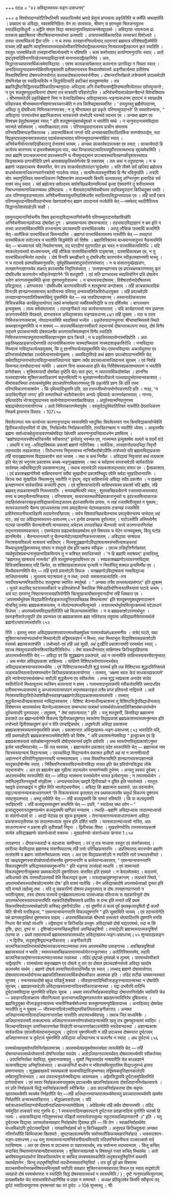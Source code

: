 +++
title = "४२ अविद्यास्वरूप-भङ्ग-प्रसाधनम्"

+++
e 
विश्वोपादानकोटिस्थितिमपि सहकारित्वमेवं भ्रमादे
हेतुत्वं प्राप्तवत्यः प्रकृतिरिति च कर्मेति चाथाज्ञतेति । प्रख्याता या अविद्याः, स्ववशविनिहिताः येन ताः सत्यरूपाः, श्रीमान् स ज्ञानभूमा श्रितजनसुलभः स्यादविद्याविधूत्यै ॥ 
अद्वैति संमता विद्या स्वरूपानुपपत्तिप्रपञ्चनमेतद्वादार्थः । अविद्यायाः भावरूपत्व प्रा. वारकत्व ब्रह्माश्रितत्व जीवाश्रितत्वानामसंभवः प्रत्यपादि । अत्रापारमार्थिकत्वादिकं तत्स्वरूपं विशोध्यते । तस्याः पारमार्थिकत्वे द्वैता पत्तिः । 
न च तस्याः तत्त्वज्ञाननिवर्त्यत्वात् तदनन्तरं ब्रह्ममात्र परिशेषादद्वैतमेवेति वाच्यम् तर्हि ब्रह्मणि व्यावृत्तिरूपाभावपदार्थस्वीकारिभिर्भावाद्वैतकल्पनवत् नित्यवस्त्वद्वैतकल्पनं कृतं स्यादिति । वस्तुतः पारमार्थिकत्वे तत्त्वज्ञाननिवर्त्यत्वमपि न भविष्यति । कामं कर्माभावात् कार्याणामनुत्पत्तिः स्यात् । अतो द्रष्टदृश्यादिविभागविरहेऽप्यनाद्यविद्यानाशे मानाभावादद्वैतहानिरेव । अतः, सिद्धान्ताच्चापारमार्थिकत्वमेवाविद्यायाः । एवश्व कल्पकसापेक्षत्वात् कल्पनात्तः प्रागविद्या न स्थिता स्यात् । अनादित्वादुत्पादकमनपेक्षितमित्युक्तावपि प्रतीयमानत्वस्य मिथ्यात्वोपपत्तये अङ्गीकार्यतया प्रतीतेश्च मिथ्याविषयिण्या दोषमन्तरेणायोगात् कल्पकदोषकल्पनमवर्जनीयम् । दोषान्तरनिरपेक्षत्वे तत्रेप्यमाणे प्रपञ्चमोऽपि दोषनिरपेक्ष एव स्यादित्यविधैव न सिद्धयेदित्यादि प्रपञ्चितं शतदूषण्यामेव । 
तत्र ब्रह्मसिद्धीष्टसिद्धितत्त्वप्रदीपिकादिग्रन्थानुवादाः अविद्याया अनि र्वचनीयत्वमद्वैतिसम्मतमित्येतावत एवोपयुज्यन्ते ; न पुनः शतदूषण्युद्भावितानां दोषाणां तत्र मात्रयापि परिहारोऽस्ति । अनिर्वचनीयत्वञ्चेदमन्त्रैवान्ते विवेचयिष्यामः । श्रीभाष्यमतेऽपि प्रकृतिर्ब्रह्मणो भिमा न वेत्यादिप्रतिबन्ध 
अविद्यास्वरूप-भङ्गप्रसधानम् 
द्घाटनं न स्वपक्षदोष परिहारकम् 
श्रीभाष्यमतानभिज्ञमात्रवञ्चनञ्चेति न तत्र किश्चिद्वक्तव्यमस्ति । ' वस्तुतस्तु ब्रह्मैवोपादानम्, अविद्या तु दोषविधया निमित्तकारणमात्रम् ; न तु श्रीभाष्यमत इव प्रकृतेः परिणाम्युपादानते' ति स्वमतोपन्यासः, " अविद्यायाः पारमार्थ्यस्य ब्रह्माभिन्नत्वस्य भास्करमते संभवेऽपि भवन्मते तदभाव एव । 
अन्यथा ब्रह्मण एव विश्वभ्रम हेतुदोषत्वमुक्तं स्यात् " इति शतदूषणयुक्तार्थदूषको न भवतीति व्यर्थः । न चानुपादानत्वमविद्याया भवन्मते सर्वसंमतम् । भामतीपक्षत्वात् तस्य । परिणाम्युपादानत्वस्य प्राचीन संमतस्य परिभाषादिष्वप्यङ्गीकाराच्च । अपारमार्थिकत्वं जगतो यदि अन्यथाख्यातिवादितार्किक सरण्योपपाद्येत, तदा विप्रकृष्टवस्तुमानमात्रसत्त्वात् पदार्थसत्त्वाभावात् परिणाम्युपादानमनपेक्षितं स्यात् । अनिर्वचनीयोत्पत्त्यादिखीकारात्तु तेनावश्यं भाव्यम् । अन्यथा सत्कार्यवादस्त्यक्त एव स्यात् । सत्कार्यवादो हि कार्यस्य कारणस्य च द्रव्यस्यैक्यमादृत्य वादः, यथा पिण्डत्वघटत्वादिरूपपूर्वोत्तरावस्थाभाक् मृद्दव्यमेकमिति । तथा ब्रह्मणि प्रपञ्चकल्पनायां प्रपञ्चरूपानि च नीयमुत्पद्यमानं प्रपञ्चावस्थाविलक्षणकीदृशावस्थापन्न किंद्रव्यात्मकं प्रागासीदिति प्रश्ने अव्यक्तप्रकृतिरूपेणेत्येव हि वक्तव्यम् । ततः कथं न तदुपादानम् । न च ब्रह्मणो जडप्रपञ्चस्य चैक्यमस्ति, येन तत्र सत्कार्यवादोपपादन'मुत्प्रेक्ष्येत । सति त्वैक्ये सर्वं खल्विदं ब्रह्मेत्यत्र बाधार्थसामानाधिकरण्यवर्णनक्लेशो नादर्तव्यः स्यात् । सत्यमिध्यावस्तुनोरैक्यं हि नैव भवितुमर्हति । तत्रापि चोरः स्थाणुरितिवत् समानाधिकरण निर्देशमात्रेण तादात्म्यमपि किमपि कल्पयतस्तु अग्निरनुष्ण इत्यादिकं सर्व वाक्यं साधु स्यात् । सर्व ब्रह्मेत्यत्र सर्वपदस्य सर्वावच्छिन्नचैतन्यमित्यर्थं कृत्वा ऐक्यवर्णने तु शरीरात्मभाव निबन्धनसामानाधिकरण्यपथः प्रविष्टप्रायः । न चैतावताऽप्यनिर्वचयीयस्य तदभिन्नमुपादानं किञ्चिदुक्तं भवति । अतः परिणाम्युपादानापलापः अनिवैचनीयवस्तूत्पत्तिप्रतिषेधायैव स्यादित्यपसिद्धान्तापादक एव । तर्हि कार्ये एकत्र परिणाम्युपादानविवर्तोपादानोभया पेक्षणादर्शनात् ब्रह्मण उपादानत्वं भज्येतेति चेत् —भममेतद् भवदीयैरित्यत्र सिद्धान्तलेशसंग्रहोऽपि साक्षी । 

एवमुत्पद्यमानानिर्वचनीय विषय इवानाद्यविद्यारूपानिर्वचनीये परिणाम्युपादानापेक्षाविरहेपि अनिर्वचनीयमानप्रयोजक दोषापेक्षा टुग । भ्रमसामान्यस्य दोषजन्यत्वात् । तदभावादविद्याज्ञानं न भ्रम इति न तस्या अपारमार्थिकत्वमिति तज्जन्यस्य प्रपञ्चस्यापि पारमार्थिकत्वमेव । अस्तु लौकिकं पारमार्थि कत्वमिति चेत् -अलौकिकं पारमार्थिकत्वं किमन्यदस्ति । ब्रह्मगतं पारमार्थिकत्वमस्य नास्तीति चेत् — तत्तद्गतं पारमार्थिकत्वं ततोऽन्यत्र न भवतीति सिद्धमेवेति को विशेषः । ब्रह्मातिरिक्तस्य बाध्यमानत्वादुभयं नैकरूपमिति चेत् — बाध्यमानत्वं यदि निवर्तमानत्वम्, तद् घटादीनां मुद्गरादित इव भवत् न पारमार्थिकत्वविरोधि । यदि स्वकालेऽप्यभावो बाध्यमानत्वम्, तर्हि लौकिकं पारमार्थिकत्वमिति वाङ्मात्रम् ; पारमार्थिकत्वभ्रम एव, न तु पारमार्थिकत्वमित्येव तदर्थात् । दोषं विनापि भ्रमखीकारे तु दोषविधयैव कारणत्वेन स्वीकृतमज्ञानमपि मास्तु । न च तदभावे प्रपश्चविभ्रमानुपपत्तिः; पूर्वपूर्वविभ्रमवशादुत्तरोत्तरसंभवात् । न च संसारानुच्छेदप्रसंगः, तत्त्वज्ञानेनाज्ञानस्येव साक्षात् प्रपञ्चस्यैव निवृत्तिसंभवात् । 'तत्त्वज्ञानप्रागभाव एव प्रपञ्चभ्रमकारणमस्तु कृतं दोषविधयैव कारणत्वेन स्वीकृतेनाज्ञानेने 'ति शतदूषणी । एवं सति प्रागभावस्य स्वप्रतियोगिनं प्रति दोषत्वेन रूपेण कारणत्वमुक्तमिति कृत्वा दूषणमनुतोपालम्भः । न चाभावस्यादोषत्वम् ; विशेषादर्शनादेर्दोषत्वस्य प्रसिद्धत्वात् । प्रागभावस्य ' दोषविधयैव कारणत्वमित्यपि न शतदूषण्यां कण्ठोक्तम् । तर्हि काचकामलादिकं विनाऽपि ज्ञानप्रागभावमात्रात् कार्योत्पत्त्या पत्तिस्तु अन्वयव्यतिरेकविरोधादयुक्ता । तर्हि प्रपञ्चमेऽपि तत्त्वज्ञानप्रागभावातिरिक्तमपेक्षितुं युक्तमिति चेत् — तन्न भावदिष्टमज्ञानम् । तस्यानादेरेकरूपस्य विचित्रक्रमिक कार्यहेतुत्वायोगात् तदर्थ मन्यापेक्षायां व्यर्थैवेयमविद्येति च तत्र दर्शितमेव । बागलस्तन इत्ययुक्तम् । तस्य सर्वसंमतत्वात् । तदनङ्गीकारे तदा कार्यसत्त्वापातात् । यदि कार्यप्रागभावो नाम द्रव्यगता कारणावस्थैवेति विवक्ष्यते, 
प्रागभावस्त्व
अविद्यास्वरूप भङ्गप्रसधानम् 
૮૪૧ 
तर्हि युक्तम् । तदा च तस्य निमित्तकारणत्वमात्रम्, नोपादानत्वमिति भवदभिमतं भज्येत । प्रकृतेरुपादानभूतायाः श्रीभाष्याभिमतत्वे स्थिते कथमज्ञानदूषणमिति च न शक्यम् — अपारमार्थिकाज्ञानस्वीकारे तद्भानार्थ दोषान्तरकल्पना स्यात्, दोषं विनैव तद्भाने प्रपञ्चभानमपि दोषरूपतयैव कारणत्वाभिमतमज्ञानं विनैव स्यादिति निमित्तकारणमात्रभूतापारमार्थिकाज्ञानदूषण ह्यत्र क्रियते ; न च प्रकृतिस्तथात्वेनास्मदिष्टेति । अतः प्रकृतिमहदहङ्कारादेभगवति तदन्तर्यामिकत्वस्य चास्मदभिमतत्वं नास्मदाशङ्काविरोधि । 
नन्वविद्याया मिथ्यात्वं नाविद्याकार्यत्वप्रयुक्तम्, किं तु ज्ञाननिवर्त्यत्वप्रयुक्तमिति चेत्-एवमप्यविद्यायाः अकार्यभूताया एव प्रतिभासार्थदोषापेक्षा ऽस्त्येवेत्यनवस्थेत्युक्तम् । 
अथाविद्याविरहे कथं ब्रह्मणः प्रपञ्चोपादानत्वमिति चेत् यथैवाविद्यान्तराभावेऽप्यविद्याभ्यासाधिष्ठानत्वं त्रह्मणः तथैव प्रपञ्चाध्यासाधिष्ठानत्वं सुवचम् । एवं निर्वाहे किमन्यत् तस्योपादानत्वं नामेति । आवरणं विना कथमध्यास इति चेत् निर्विशेषस्वप्रकाशम्यावरणं न भवतीति प्रागेवोक्तम् । शुक्तिरूप्यादौ दोषापेक्षा दृष्टेति चेत्-सलं दृष्टा, न त्वपारमार्थिकदोषापेक्षा । ज्ञाननिव पल्लवाज्ञानमेव शुक्तिरजतादिकारणं क्लृप्तमित्यपि नः मूलाज्ञानस्यैवालीकत्वे पल्लवप्रादुर्भावस्यानवकाशात् । मीमांसकाभिमतं तत्तत्कर्मापूर्वमेव प्रपञ्चपरिणामिकारणमस्तु किं प्रकृत्येति प्रश्नः किं प्रति तस्य परिणामिकारणत्वाशयेन । किं पृथिव्यादिभूतानि प्रति, उत तत्तज्जीवभोग्यभोगोपकरणादि प्रति । नाद्यः, 'न कदाचिदनीदृशं जगत्' इति तन्मतस्थिते भवतैवोक्तत्वेन अनादेः पृथिव्यादेः कारणापेक्षाभावात् । नान्त्यः, पृथिव्यादेरेव भोग्याद्युपादानस्य सत्त्वेनोपादानान्तरापेक्षाविरहात् । अपूर्वस्यात्मनिष्ठगुणस्य बाह्यद्रव्योपादनत्वायोगाच्च । अतो निमित्तकारणमेवापूर्वम् । वस्तुतोऽपूर्वमेवातिरिक्तं नास्तीति देवताधिकरण निष्कर्ष इत्यन्यत्र विस्तरः । 
107८५० 

विवर्तपरम्परा नाम कार्यान्तर कारणानुगतद्रव्य स्वरूपमिति भवदुक्तिः विवर्तपरम्परा नाम किमविद्याकार्याण्येवेति द्वितीयकल्पोद्भावितो यो दोषः, निर्वाह्यस्यैव निर्वाहकत्वादिति, तत्परिहरणक्षमा न भवतीति ध्येयम् । आवृतस्यैव ब्रह्मणः सर्वाध्यासहेतुत्वादावरणार्थमविद्या पेक्षेत्यपि आवरणानुपपत्तिप्रसाधनेन प्रशमितम् । “ब्रह्मोपादानत्वस्यौपचारिकस्यैव स्वीकारात्" इत्येतत्तु भवन्मत एव, नास्मन्मत इत्युक्तमेवः वक्ष्यते च तदर्थे वादे । 
अथापि न 
यत्तु -अविद्याविषयकः प्रकाशो ब्रह्मणो नातिरिक्तः । सार्वदिकः, तत्त्वज्ञानोदयादच्द्यिा निवृत्तौ तदभावादेव तदप्रकाशात् । तिरोधानस्य निवृत्तत्वाच्च नानिर्मोक्षदोषोऽपीति-तत्रोच्यते यदि ब्रह्मवाविद्याप्रकाशः तर्हि यावद्ब्रह्मसत्तम विद्याप्रकाशेन सता भाव्यम् । तथा च कथं निर्मोक्षः । अविद्यायां निवृत्तायां कथं तत्प्रकाश इति चेत् एवं भगुरस्य प्रकाशस्य कथम-भङ्गुरब्रह्मक्यम् । यथा च सर्वज्ञस्य वस्त्वभावेऽपि सार्वकालिकं सार्वश्यम्-तथैवाविद्याऽपि प्रकाशमानाऽस्तु । तथाच तदभावेऽपि तत्प्रकाशसद्भावात् संसार एव । द्वैतप्रकाशात् । एवं प्रकाशब्रह्मणोरैक्ये साक्षिभास्यानां सर्वेषां सुखादीनां प्रकाशश्चिद्रूप एवेति सर्वदा सुखादिभानापत्तिः । किञ्च यथा सुखादिकं स्थितमनुभू भवतीति न दृष्टम्, तद्वत् साक्षिभास्त्वे अविद्या सदैव प्रकाशेत । न ह्यहमज्ञ इत्यज्ञानभानं सार्वकालिकं कस्यापि दृष्टम् । एवं शुक्तिरूप्यादेरपि साक्षिभास्यस्य प्रकाशो यदि ब्रह्मैव, तहि ब्रह्मवत् तत्प्रकाशस्यापि नित्यत्वापत्तिः । रूप्यमहमित्यपि स्यात् ; शुतयवच्छिन्नचैतन्ये रजतस्याध्यस्तत्वात् तस्य च प्रमातृचैतन्याभिन्नत्वात् । परिभाषायाम्, सत्यरजतस्थलीयेदमाकारानुभवो यः इदंरजतमित्याकारकः तदाहितंसंस्कारसहकृताविद्याकार्यत्वाद्रजतस्य इंदरजतमित्येव प्रत्ययः, न त्वहं रजतमितीत्युक्तं न युक्तम् ; सत्यरजतस्यापि चैतन्य एवाध्यस्ततया तस्य प्रमातृचैतन्या भेदस्याक्षततया तत्राप्यहं रजतमिति प्रतीतेरापादनीयत्वादिहापि तदापत्तेरपरिहारात् । सर्वत्र विषयावच्छिन्नचैतन्यस्य प्रमातृचैतन्यस्य चाभेदात् अहं घटः, अहं पट 
अविद्यास्वरूपभर-प्रसाधनम् 
८५१ 
इत्येवं प्रत्यक्षस्य दुर्वारत्वात् । घटोऽस्तीति अस्तित्वेनैव घटमहं जानामीति चैतन्यत्वेनापि मानसत्त्वात् अभेदस्य तत्तदवच्छिन्न चैतन्ययोः सत्त्वे कारणान्तरनिरपेक्षं तद्भानस्यावश्यकत्वात् । एवमभेदस्य ग्राह्यत्वादेवाहमर्थस्य वृत्ते विषयस्य च भेदेन भानमयुक्तम्, किंतु घटोहं ज्ञानमित्येव । चैतन्यभानत्यागे तु चैतन्याभेदोऽप्यप्रामाणिकस्त्यज्यताम् । 
अविद्यायाः साश्रयत्व निराश्रयत्वविकल्पे साश्रयत्वं भवदिष्टम् । नित्यशुद्धब्रह्मणोऽविद्याश्रयत्यमसंभवीत्याशङ्कायां मिथ्याभूताशुद्धिमत्त्वमस्तु तांवता न वस्तुतो दोष इति पक्षश्च स्वीकृतः । एवञ्च तन्निवृत्तिनैरपेक्ष्यात् व्यर्थमुपदेशप्रबन्धनानुष्ठानादिकमित्यत्र तु न कश्चित् समाधिरुच्यते । 'न हि ब्रह्मापि स्वाश्रयम्" इत्यादिस्तु, "ब्रह्मणस्तु खाश्रयत्वं नास्त्येव" इति शतदूषण्यनुवादविस्तर एव । स्वप्रकाशब्रह्मणोऽप्यावरणमविद्यया विचित्रशक्तिवशात् यदि क्रियेत, सा शक्तिरप्रकाशरूपया वृत्त्यापि न निवर्तयितुं शक्यत इत्यनिर्मोक्ष एव । मिथ्यैवावरणमिति चेत् — तर्हि वृत्तये प्रयासोऽपि विफलः । यत्तब्रह्मणोऽविद्याश्रयत्वं नामाविद्याध्या साधिष्ठानत्वमेव । भूतलस्य घटाश्रयत्वं तु न तथा; उभयोः समसत्ताकत्वादिति -तत्र भवदीयग्रन्थगमनिकाविरोधः शतदूषण्या स्मारितः स्मर्तुमर्हः । " अन्यथा तत्रैव तत्सत्यत्वप्रसंगात्" इति ह्युक्तम् । भूतले कदाचिद् घटसत्त्वस्वीकारे च प्रतिपन्नोपाधौ त्रैकालिक निषेधप्रतियोगित्वरूपमिथ्यात्वं घटादेः कथम् । अयं पटः एतत्तन्तु निष्ठात्यन्ताभावप्रतियोगीति चित्सुखाचार्योक्तानुमानादीनां तर्हि धिक्कार एव । 
'अपरमार्थभूतेयम विद्याप्रतीतिर्नाहङ्कारतद्वृत्तितदवच्छिन्नह शिष्यन्यतमा' इति शतदूषणयुक्तदूषणादात्मानं मोचयितुं तस्याः ब्रह्मप्रकाशरूपत्वम्, न त्वेतदन्यतमत्वमित्युच्यते । तत्रापरमार्थभूतेयमित्युपक्रमस्थे पदेऽवधानं विधेयम् । अपरमार्थत्वमविद्याप्रतीतेरिति पक्षे किलान्यतमत्वोक्तिः । न च ब्रह्मप्रकाशोऽपरमार्थभूतः । एवमङ्गीकारेऽप्युपरि दोष उपन्यस्त एव ब्रह्मप्रकाशस्य ब्रह्मा नतिरेकात् तदुपाया अविद्याप्रतीतेरपरमार्थत्वे ब्रह्मणोऽप्यापारमार्थ्यापत्ति
८५२ 

रिति । इतस्तु भवता अविद्याप्रकाशस्यापारमार्थ्यपक्षमुपेक्ष्य पारमार्थ्यपक्षोsबलम्वनीयः । सत्रेदं घटते, यथा शुक्तिरजतस्वानपदार्थानां मिथ्यात्वेऽपि तद्विषयकज्ञानं न मिथ्या, तथा मिथ्याभूता विद्याविषयकप्रकाशोऽपि परमार्थः ब्रह्मस्वरूपश्चेति । तत्त्रोच्यते-एवं तर्हि अहं सुखी, अहं दुःखीति प्रकाशानामपि परमार्थता स्यात् । एवञ्च तेषामुत्पन्नत्वविनाशित्वादिप्रतीतिविरोधः । तेषां साक्ष्यधीनत्वात् साक्षिणश्च किञ्चिदुपहिततया अपारमार्थ्यमस्तीति चेत् — अविद्या परं किं शुद्धब्रह्मणा प्रकाश्यते, अहं न जानामीति साक्षिभास्यत्वस्यैवानुभवात् । अथ मन्येत अविद्याप्रकाशः साक्षिरूपः । साक्षिणो विशिष्टरूपेणापारमार्थ्यवत् अविद्याप्रकाशस्याप्यपारमार्थ्यमेव । एवं विशिष्टापारमार्थ्येऽपि शुद्धं परमार्थ इति तन्न विशिष्टस्य शुद्धादतिरिक्तत्वे जडत्वकल्पितत्वादेरवश्यम्भावेन किञ्चित्प्रकाशकत्वायोगात् । तस्मात्, 'अक्षमा भवतः केयं साधकत्वप्रकल्पने' इति न्यायेनापारमार्थसंबन्धः सर्वोऽपि शुद्धचैतन्य एव स्वीकर्तव्यः । तच्च शुद्धं स्वप्रकाश अनादेव सादेव स्वविरोधिनो मिथ्याभूतस्य स्वस्मिन् कल्पनायां न क्षमम् । गत्यभावादनुपपन्नमपि स्वीकर्तव्यमिति समादधदिव प्रतीयमानमध्यासभाष्यं तु अन्धपरम्परात्वापादनं तद्भाष्यकारकृतं तत्रैव प्राप्तं प्रतियन्तो नाद्रियन्ते । अतो निरंशस्याविद्यातिरोधेयांशविहीनस्याखण्डब्रह्मणोऽविद्याप्रकाशरूपत्वमसंभवि । तस्मात् शुद्धचैतन्याधीनप्रकाशवत्त्वं नाविद्यास्वरूपम् । विशिष्ट चैतन्याधीनप्रकाशस्वं तु विशिष्टसिद्धेरविद्याधीनत्वात् विशेषणस्य चापरमार्थस्य चैतन्येऽध्यासमन्तरा सम्बन्धस्य परमार्था परमार्थयोरध्यासातिरिक्तसंबन्धासंभवेन दुर्वचत्वादपि दुरुपपादम् । तदुक्तम्, " तेषां तदपत्यत्वात् " इति । 
यत्तु शतदूषणी, किमविद्या ब्रह्मात्मना प्रकाशते उत ब्रह्मान्यत्वेनेति विकल्प्य द्वितीयपक्षादूषणात् स्वरूपेणा विद्याप्रकाशं ब्रह्मप्रकाशस्वरूपमनुमन्यत इति तत्रोच्यते द्वितीयपक्षदूषणं कृतं न वेति पश्चाद्विचार्थम् । अदूषणेऽपि अविद्या प्रकाशस्य ब्रह्मप्रकाशस्वरूपत्वमनुमतमिति कथम् । 
प्रकाशान्तरा
अविद्याखरूप-भङ्ग-प्रसाधनम् 
८५३ 
भावादिति यदि, तर्हि प्रथमपक्षेऽपि ब्रह्मप्रकाशरूपत्वमेवेष्टमिति को विशेषः, " अपि प्रकाशमानेयमविद्या " इत्युपक्रम एव हि ब्रह्मप्रकाशरूपत्वं सर्वपक्षेष्वभ्युपगम्यापि दोषोद्भावनार्थं प्रवृत्ति दर्शयति । 
अथ स्वरूपेणाविद्याप्रकाशोऽनुमत इत्येव भवदभिमतञ्चेत् — किं तत् स्वरूपम् । ब्रह्मान्यत्वेन प्रकाशात् तदेव स्वरूपमिति चेत् — ब्रह्मान्यत्वं नाम चित्स्वरूपान्यत्वं विद्यान्यत्वम् । एवञ्चाविद्या विद्यान्यत्वेन प्रकाशत इतीष्टौ अहं मां न जानामीत्यादौ अज्ञानभाने प्रतियोगिभूतज्ञानस्यापि भानमावश्यकम् । 
तच्च विषयनिरूप्यमिति ज्ञानप्रागभावरूपाज्ञानपक्षे भवदुक्तदोषोन्मेषः स्यात् । निर्विषयनिराश्रयसंविदन्यत्वेनाविद्या भासत इति चेत् प्रतियोग्यसिद्ध्या लोके तद्भानायोगः । अत एव ब्रह्मत्वेन ब्रह्म गृहीत्वा तदन्यत्वेन भानवर्णनमपि दुर्भणम् । अन्यतु स्वरूपं दुर्वचम् । अपारमार्थ्यमेव स्वरूपमिति चेत् — अविद्या भासमाना परमार्थत्वेन भासत इत्येवानुभवः ; न त्वपरमार्थत्वेन । सर्वमिदमुपरितनसूक्तौ संगृहीतम् । अन्यदप्यवधेयम् पक्षद्वये द्वितीयपक्षो न दूषित इति भवतोच्यते । वस्तुतः पक्षद्वये उत्तरपक्षद्वयं न दूषित मिति भवतोद्भावनीयम् । अविद्या किं ब्रह्मात्मना प्रकाशते, उत तदन्यत्वेन, यद्वाऽन्यत्वानन्यत्वसाधारणात्मने 'ति विकल्पत्रयस्य कृतत्वात् तत्र प्रथमकल्पस्यैव चतुर्धा विकल्प्य दूषणस्य स्पष्टमुपलम्भात् । अस्तु तथैवेति चेत् — तर्हि कल्पद्वयमपि किं सम्मतं भविष्यति । किं वा कल्पद्वयमपि भवदिष्टमपि । तर्हि कल्पद्वयस्यादूषणं कथमिति चेत् — उपरि, “ स्यादेतत् यथा दर्पण – ” इत्याद्युद्भावनतदूषणग्रन्थेन कल्पद्वयमपि खण्डितं मन्यताम् । तथाहि--ब्रह्मणि अविद्याध्यासः तादात्म्याध्यासो वा संसर्गाध्यासो वा । आद्यो भेदाग्रह एव सुवच इत्युक्तम् । तेनान्यत्वानन्यत्वसाधारणात्मना अविद्या प्रकाशरूपतृतीयपक्ष एव तादात्म्याध्यासः सुवच इति दर्शितं भवति । यतस्तादात्म्याध्यासो नास्ति, अतः साधारणात्मना न प्रकाश इति तृतीयपक्षों निवृत्तः । द्वितीयपक्षः शिष्टः । मुखदर्पणयोरिव तत्तस्वरूपप्रकाशे सत्येव अविद्याब्रह्मणोः संसर्गाध्यासो वक्तव्यः । मुखदर्पणयोः संसर्गाध्यास चान्तरा
1 
८५४ 

लाग्रहणात् । दीपकज्जलादौ च तदध्यासः सामीप्यात् । परं तु तत्र नाध्यासः वस्तुत एव संसर्गसत्त्वात् । एवंरीत्या चेंदविद्याया ब्रह्मणश्च संसर्गोपपादनम् तर्हि तयोः परिच्छिन्नत्वापत्तिः । अप्रतिघातात् 
कात्स्न्येन ब्रह्मणि तत्संश्लेषे च ब्रह्मणः सर्वात्मनैवाप्रकाशः स्यात् । अत एवा विद्याप्रकाशोऽपि न स्यादिति ततो ग्रन्थादवसीयते । एवं पक्षद्रयदूषणस्यात्रोपक्षेपपर्यालोचनयैव दूषणान्तराणि च कर्तव्यान्यध्यवसाय, " एवमन्यान्यप्यनन्तानि विकल्पदूषणानि अविद्यास्वरूपमनुबध्नन्ति " इति भङ्गया तत्संग्रहो व्यधायि । एवं सामान्यतो विकल्पदूषणानीत्युक्तया प्रथमकल्पेऽपि दूषणविस्तरः संभावित इति ज्ञाष्यते । न केवलमेतावत् । वादारम्भे, अविधाख्यो दोषः परमार्थोऽपरमार्थो वेति विकल्पद्वयं कृतम् । तत्राद्यपक्षदूषणमुपक्रान्तम् । तत्प्रचारे स्थिते, ' अपरामार्थभावरूपदोषपक्षेऽप्ययमेव दोषः' इति वाक्यं व्यलेखि । तेन अविद्याख्यदोषे अपरमार्थत्वपक्षो दूप्यत इति यदि मन्यते तर्ह्यस्तु तथा । यदि तु सहकारिणो दोषस्य प्रस्तुतस्वात् स दोषः तत्त्वज्ञानप्रागभावो न भवतीत्युक्त्वा, तस्य दोषस्य पारमायें पुनर्ब्रह्मरूपतापत्त्या पारमाध्यपक्ष परित्यज्य स सहकारिभूतो दोषः अपरमार्थभावरूपवस्त्वन्तरमिति सहकारिदोषविषयमात्रे प्रवर्तितः स ग्रन्थ इति मन्यते तर्हि प्रथम विकल्पविषयोऽपरमार्थपक्षोऽपि कश्चिद् दूषणीयोऽस्ति । एवं दूषणीयं तं कल्पं पूर्वं पृथक्कृत्यादृषितौ द्वौ कल्पौ चेति त्रीनपि मनसिकृत्य, " एवमन्यान्यप्यनन्तानि विकल्पदूषणानि " इति सूक्तमिति भाव्यम् । एवं तदन्यत्वेनेति पक्षे प्रागस्मदुपक्षिप्तं दूषणमप्यत्र ग्राह्यम् । अपारमार्थिकत्वपक्षे श्रीभाष्ये तत्त्वसारे चोपपादितानि दूषणानि मनसि निधाय चैवं संग्रहो व्यधायि । तद्वैशद्याय च किञ्चिदिह प्रस्तुमः 
अविद्याख्यो दोषो यद्यपरमार्थः, तदा स किं दृशिः, द्रष्टा, दृश्यं वा । दृशिपक्षेऽप्यनवच्छिन्नदृशिर्वा अवच्छिन्नदृशिर्वा । तत्राद्येऽपि ब्रह्मस्वरूपात्मकदृशिर्वा तदन्या वा । प्रथमे तदपारमार्थ्ये ब्रह्मस्वरूपापारमार्थ्यात् 
अविद्याखरूप-भङ्ग-प्रसाधनम् 
८५५ 
शून्यवादप्रसङ्गः । न द्वितीयः, तादृशदृशिद्वयानङ्गीकारात् । अङ्गीकारेऽपि काल्पनिकतत्प्रतिभासार्थदोषान्तरकल्पनयाऽनवस्था
तस्य अपरमार्थतैया 
प्रसङ्गाच्च । अवच्छिन्नदृशिपक्षे ब्रह्मस्वरूपत्वं न भवति ; स्वरूपस्यावच्छिन्नत्वापारमार्थ्ययोरनभ्युपगमात् । अतोतिरिक्तत्वमेव, तदापि काल्पनिकत्वाद्दोषान्तरकल्पनयाऽनवस्था तदवस्था । तदिदं द्रष्टृपक्षे दृश्यपक्षे च तुल्यम् । पारमार्थ्यस्वीकारे चाद्वैतहानिः । परमार्थतया क्लृप्तब्रह्मण एव दोषत्वे तु तत एव दोषात प्रपञ्चदर्शनसंभवे अविद्या ख्यदोष कल्पनमेव व्यर्थम् । ब्रह्मणो दोषत्वे तस्यानिवर्त्यत्वादनिर्मोक्ष एव स्यात् । तस्माद् ब्रह्मणो दोषत्वायोगात् दोषस्यापारमार्थ्यायोगाच्च ब्रह्मव्यतिरिक्तपारमार्थिकदोषस्वीकार आवश्यक इति । तदिदं सटीकं भाष्यमभ्यस्यतां सुगमम् । 
नन्वनवस्थादोषो बहुधा परिहर्तुं शक्यते । जीवाज्ञानवादिभिर्वीजाङ्कुरन्यायादनवस्था न दोषायेति सुवचम् । ब्रह्माज्ञानवादेऽपि अविद्याखरूपस्यानादित्वस्वीकारान्नानवस्था । यद्वा उभयैरपि वादिभिः दुर्घटत्वमविद्याया भूपणमिति परिहारः सुवचः । अथवा स्वपरनिर्वाहकत्वादविद्या दोषान्तरनिरपेक्षैव भवत्विति चेन्न — प्रवाहानादित्वपक्षस्य जीवानित्यत्वा कृताभ्यागमादिदूषणग्रस्तत्वेन ब्रह्माज्ञानवादिभिरेव दूषितत्वात् । ब्रह्मसिद्धयुक्त भीजाङ्कुरन्यायस्य भामतीनिष्कर्षशोधनया शतभूषण्यामप्युपेक्षितत्वाच्च । अनादित्वाद् दोषापेक्षा नास्तीति तु न युक्तम् — जीवस्यानादित्वेऽप्यविद्यापरिकल्पितत्वाङ्गीकारात् । अन्यथा अधिष्ठानस्यानादित्वादधिष्ठानान्तरापेक्षा नास्तीति अपारमार्थ्यमेवास्तु । तथाच जितं माध्यमिकैः । अधिष्ठानापारमायै तत्कल्पनाया अधिष्ठानान्तरमन्तरेणासंभवादनवस्थेति खलु तत्र दूषणमुपन्यस्तं भवद्भिः । किञ्चानादिवस्तुन उत्पत्तिकारणापेक्षा विरहेऽपि मानकारणापेक्षाऽस्त्येवेति स्यादेवानवस्था । अज्ञानप्रकाशः सार्वकालिक एवास्तीत्येतदप्यनुभवदूरम् । दुर्घटत्वं भूषणमित्यपि न तर्हि प्रपञ्चस्य दोषमन्तरा दुर्घटत्वम् अधिष्ठानमन्तरा च दुर्घटत्वं भूषणमिति अविद्याया अधिष्ठानस्य च कल्पनैव न स्यात् । अथ दुर्घटत्वं 
८५६ 


परमार्थत्वप्रयुक्तोपपत्तिनिरपेक्षत्वमात्रम् । अपरमार्थत्वप्रयुक्तोपपत्त्यपेक्षा त्वस्त्येवेति चेत् — तर्हि दोषस्याप्यपरमार्थत्वोपपत्तये दोषन्तिरापेक्षा स्यादेव । अतोऽधिष्ठानपारमार्थ्यवत् दोषपारमार्थ्यमपि स्वीकर्तव्यम् । उपपत्तिनिरपेक्षा चेदविद्या, मुक्तानप्याश्रयतु । मुक्तौ निवृत्तत्वादेव नाश्रयतीति चेन्न बाधकज्ञाने सत्यप्यविद्याया अनिवृत्तिसंभवात् । बाधकसंनिधौ बाध्येन न भवितव्यमित्युपपत्तिम विद्याऽनुरुन्धे इत्यत्र प्रमाणाभावात् । शुद्धब्रह्मखरूपे स्वयम्प्रकाशे सत्यप्यविद्याविजृम्भणवत् तद्विषयकवृत्तिज्ञानकालेऽपि तथैवानुवृत्तिसंभवात् । अत उपपत्त्यनुवर्तनमविद्याया आवश्यकम् । अद्वैतसिद्धावपि दुर्घटत्वमुपेक्षितमिति प्रागेवावोचाम । एवं स्वपर निर्वाहकत्वमप्ययुक्तम् प्रपञ्चस्यैव खपरनिर्वाहकतया दोषाधिष्ठाननिरपेक्षत्वापत्तेः । परं प्रति निर्वाहकत्वे सिद्धे स्वनिर्वाहकत्वमपि स्वीक्रियेत । अतः प्रपञ्चनिर्वाहकतया दोषः क्लृप्तः खापरमार्थ्यमपि स्वयमेव निर्वहतीति चेत् —तर्हि अधिष्ठानस्याप्यापारमार्थ्यमेवास्तु प्रपञ्चापारमार्थ्यमपि खयमेव निर्वहतीति अनवस्थापरिहारात् । बौद्धपक्षपसरोऽयम् । यदि सर्वत्राध्यस्ताधिष्ठानयोर्भेददर्शनादधिष्ठानान्तरमपेक्षितम् । अपेक्षितमेव तर्हि तथैव दोषान्तरमपि । तदिदं सर्वमुदितं तत्त्वसारे वरद गुरुभिः 
6 
; 
1 
स्वरूपानादित्वखपरघटने दुर्घटनता 
प्रवाहानादित्वं पुनरिति चतस्रो हि गतयः । 
असत्याविद्याया गदितुमनवस्था परिहृतौ 
मतास्त्वेतास्तुल्याः स्फुटमसदधिष्ठानसरणौ ॥” इति । 
यतु दुर्घटत्वम विद्यायाः आगमलोकव्यवहार निर्वाहार्थमा द्वियामह इति — किं तेन । स्वपक्षनिर्वाहार्थमेव माध्यमिकोऽपि दुर्घटत्वमाद्रियते । परपक्षनिर्वाहार्थं को नु किञ्चिद्रक्ष्यति । अनुपपन्नं किञ्चिदुक्त्वा अन्यथा गतिर्नास्तीति किमित्यात्मा क्लिश्यते ; सुघटपक्षावलम्बनेनैव सर्वागमलौकिकव्यवहारनिर्वाहात् । 
भावरूपाशान-भङ्ग-प्रसाधनम् 
८५७ 
यत्तु सत्त्वासत्त्वाभ्यामनिर्वचनीयत्वमित्यादि तदिदमनिर्वचनीयत्वं पञ्चपञ्चाशे वादे परासिष्यामः । अत एव दोषस्य वा प्रपञ्चस्य वा यदपारमार्थ्यम्, तन्न सर्वात्मना तदभावरूपम् । किंतु कचित् कदाचित् स्थितस्यान्यत्रान्यदैवाभावरूपम् । शुक्तिरजतप्रत्यक्षे च विषयभूतं रजतं कचित् स्थितमेव । अतो भ्रमविषयभूतपदार्थानां विशकलितरूपेण वा क्वचित् सत्त्वमावश्यकमिति तादृशवस्तुनिवृत्तिर्न कथमपि यथार्थज्ञानेन ; किन्तु तद्भूमनिवृत्तिर्वा तदधीनव्यवहारनिवृत्तिर्वा । तत्र पूर्वं पूर्वं भ्रम विषयस्य प्रपञ्चस्योंत्तरोत्तरभ्रमविषयत्वमित्युक्तौ सर्वोऽपि व्यवहारः शुक्तिरजतव्यवहारवत् विफल एव स्यात् तादृशोऽपि व्यवहारो दोषं परमार्थमन्तरा न स्यादिति सिद्धं दोषस्यापारमार्थ्य न स्वरूपमिति / 
} 
; 
दृष्टे नानुपपन्नमित्युपगतम्, प्रत्यक्षमीक्ष्येत चेत् भावाभावविरोधहानिमिह च प्राज्ञा न सम्मन्वते । अध्यक्ष प्रतिकूलमेव किमपि स्वीकृत्य तद् दुर्घटं स्यादित्यप्युपगम्य तृप्तमनसां पक्षः परं दुर्घटः ॥ 
108 
शुभमस्तु । 
श्रीः 